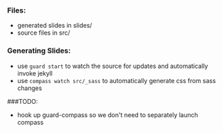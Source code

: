 ### Files:

 * generated slides in slides/
 * source files in src/

### Generating Slides:
 * use `guard start` to watch the source for updates and automatically invoke jekyll
 * use `compass watch src/_sass` to automatically generate css from sass changes

###TODO:
 * hook up guard-compass so we don't need to separately launch compass

